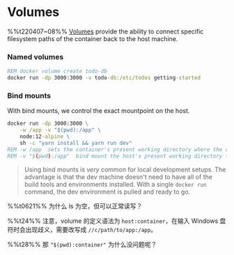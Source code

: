 # Volumes
%%t220407~08%%
[Volumes](https://docs.docker.com/storage/volumes/) provide the ability to connect specific filesystem paths of the container back to the host machine.

### Named volumes
```cmd
REM docker volume create todo-db
docker run -dp 3000:3000 -v todo-db:/etc/todos getting-started
```

### Bind mounts
With bind mounts, we control the exact mountpoint on the host.
```cmd
docker run -dp 3000:3000 \
	-w /app -v "$(pwd):/app" \
	node:12-alpine \
	sh -c "yarn install && yarn run dev"
REM -w /app  sets the container's present working directory where the command will run from
REM -v "$(pwd):/app"  bind mount the host's present working directory to the container's `/app` directory
```
> Using bind mounts is _very_ common for local development setups. The advantage is that the dev machine doesn't need to have all of the build tools and environments installed. With a single `docker run` command, the dev environment is pulled and ready to go. 

%%t0621%%
为什么 ls 为空，但可以正常读写？

%%t24%%
注意，volume 的定义语法为 `host:container`，在输入 Windows 盘符时会出现歧义，需要改写成 `//c/path/to/app:/app`。

%%t28%%
那 `"$(pwd):container"` 为什么没问题呢？